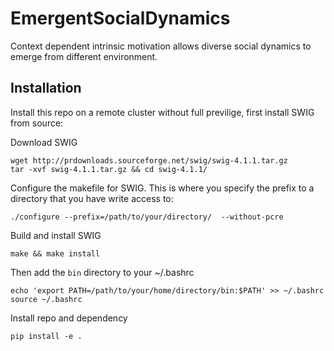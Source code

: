 # EmergentSocialDynamics
Context dependent intrinsic motivation allows diverse social dynamics to emerge from different environment.

## Installation

Install this repo on a remote cluster without full previlige, first install SWIG from source:

Download SWIG 
```
wget http://prdownloads.sourceforge.net/swig/swig-4.1.1.tar.gz
tar -xvf swig-4.1.1.tar.gz && cd swig-4.1.1/
```
Configure the makefile for SWIG. This is where you specify the prefix to a directory that you have write access to:
```
./configure --prefix=/path/to/your/directory/  --without-pcre
```
Build and install SWIG 
```
make && make install
```

Then add the `bin` directory to your ~/.bashrc
```
echo 'export PATH=/path/to/your/home/directory/bin:$PATH' >> ~/.bashrc
source ~/.bashrc
```
Install repo and dependency
```
pip install -e .
```

